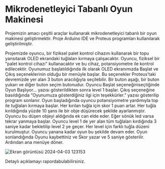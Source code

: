 # Mikrodenetleyici Tabanlı Oyun Makinesi
Projemizin amacı çeşitli araçlar kullanarak mikrodenetleyici tabanlı bir oyun makinesi geliştirmektir. 
Proje Arduino IDE ve Proteus programları kullanılarak geliştirilmiştir. 

Projemizde oyuncu, bir fiziksel palet kontrol cihazını kullanarak bir topu yansıtarak OLED ekrandaki tuğlaları kırmaya çalışacaktır. Oyuncu, fiziksel bir "palet kontrol cihazı" kullanacaktır ve bu cihaz, potansiyometre ile kontrol edilecektir. Oyunumuz başlatıldığında ilk olarak OLED ekranımızda Başlat ve Çıkış seçeneklerinin olduğu bir menüyle başlar. Bu seçenekler Proteus’taki devremizde yer alan 3 buton aracılığıyla seçilebilir. Bir buton aşağı, bir buton yukarı ve diğer buton seçim butonudur. Oyuncu Başlat seçeneğiniseçtiğinde Oyun Başlıyor… yazısı gösterildikten sonra level 1 başlar. Çıkış seçeneğine basıldığında “Oyunumuza gösterdiğiniz ilgi için teşekkürler.” yazısı gösterilip program sonlanır. Oyun başladığında oyuncu potansiyometre yardımıyla top ile tuğlaları kırmaya başlar. Her kırılan tuğla için skor 1 puan artar. Her tuğla kırıldığında yüzde 10 şans ile bir obje düşürecek şekilde ayarlanmıştır. Oyuncu bu düşen objeyi aldığında ek can elde eder. Eğer sönük led varsa tekrar yanmaya başlar. Oyuncu level 1 de yer alan tüm tuğlaları kırdığında 3 saniye kadar bekletilip level 2 ye geçer. Her level için farklı tuğla düzeni kurulmuştur. Oyuncu yanana kadar oyun bu şekilde devam eder. Oyun sonlandığında Oyunu kaybettiniz ve Skor yazar ve 5 saniye gösterilir. Ardından ana menüye döner. 

![Ekran görüntüsü 2024-04-03 123153](https://github.com/caglagok/Tugla_Kirma_Oyunu-Ping_Pong/assets/114026286/cba5fdb6-4043-47ee-a660-d1ed08e9cded)

Detaylı açıklamayı rapordabulabilirsiniz.
